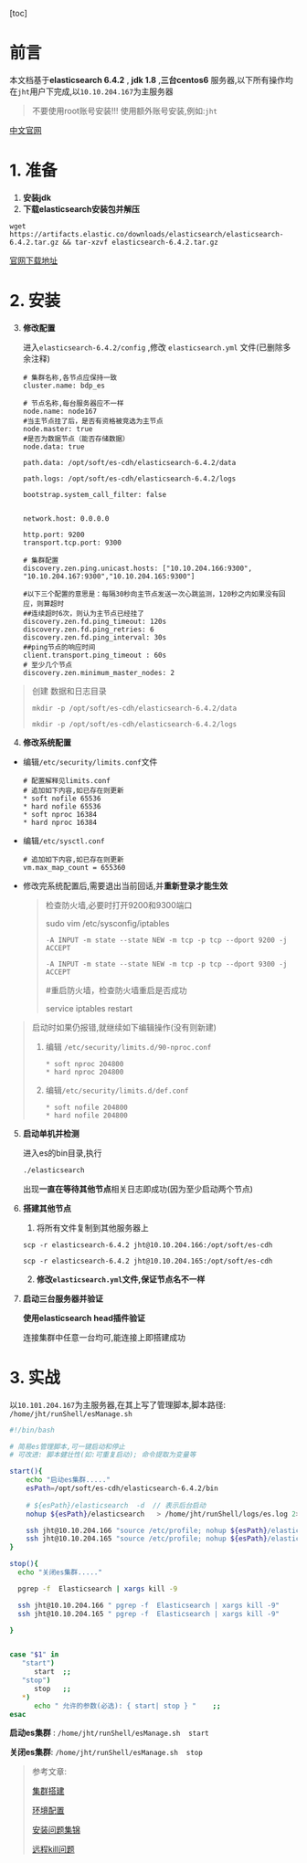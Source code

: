 

[toc]

# 前言

本文档基于**elasticsearch 6.4.2** , **jdk 1.8** ,**三台centos6** 服务器,以下所有操作均在`jht`用户下完成,以`10.10.204.167`为主服务器

>  不要使用root账号安装!!!  使用额外账号安装,例如:`jht`

[中文官网](https://www.elastic.co/cn/)



# 1. 准备

1. **安装jdk**
2. **下载elasticsearch安装包并解压**

`wget https://artifacts.elastic.co/downloads/elasticsearch/elasticsearch-6.4.2.tar.gz && tar-xzvf elasticsearch-6.4.2.tar.gz `

[官网下载地址](https://www.elastic.co/cn/downloads/past-releases/elasticsearch-6-4-2)

# 2. 安装

3. **修改配置**

   进入`elasticsearch-6.4.2/config` ,修改 `elasticsearch.yml` 文件(已删除多余注释)

   ```properties
   # 集群名称,各节点应保持一致
   cluster.name: bdp_es
   
   # 节点名称,每台服务器应不一样
   node.name: node167
   #当主节点挂了后，是否有资格被竞选为主节点
   node.master: true
   #是否为数据节点（能否存储数据）
   node.data: true
   
   path.data: /opt/soft/es-cdh/elasticsearch-6.4.2/data
   
   path.logs: /opt/soft/es-cdh/elasticsearch-6.4.2/logs
   
   bootstrap.system_call_filter: false
   
   
   network.host: 0.0.0.0
   
   http.port: 9200
   transport.tcp.port: 9300
   
   # 集群配置
   discovery.zen.ping.unicast.hosts: ["10.10.204.166:9300", "10.10.204.167:9300","10.10.204.165:9300"]
   
   #以下三个配置的意思是：每隔30秒向主节点发送一次心跳监测，120秒之内如果没有回应，则算超时
   ##连续超时6次，则认为主节点已经挂了
   discovery.zen.fd.ping_timeout: 120s
   discovery.zen.fd.ping_retries: 6
   discovery.zen.fd.ping_interval: 30s
   ##ping节点的响应时间
   client.transport.ping_timeout : 60s
   # 至少几个节点
   discovery.zen.minimum_master_nodes: 2
   
   ```

> 创建 数据和日志目录
>
> `mkdir -p /opt/soft/es-cdh/elasticsearch-6.4.2/data`
>
> `mkdir -p /opt/soft/es-cdh/elasticsearch-6.4.2/logs`



4. **修改系统配置**
- 编辑`/etc/security/limits.conf`文件


   ```properties
   # 配置解释见limits.conf
   # 追加如下内容,如已存在则更新
   * soft nofile 65536
   * hard nofile 65536
   * soft nproc 16384
   * hard nproc 16384
   ```

- 编辑`/etc/sysctl.conf`

   ```properties
   # 追加如下内容,如已存在则更新
   vm.max_map_count = 655360
   ```

- 修改完系统配置后,需要退出当前回话,并**重新登录才能生效**

   


   > 检查防火墙,必要时打开9200和9300端口
   >
   > sudo vim /etc/sysconfig/iptables
   >
   >  
   >
   > ```
   > -A INPUT -m state --state NEW -m tcp -p tcp --dport 9200 -j ACCEPT
   > 
   > -A INPUT -m state --state NEW -m tcp -p tcp --dport 9300 -j ACCEPT
   > ```
   >
   > #重启防火墙，检查防火墙重启是否成功
   >
   > service iptables restart

   

   

> 启动时如果仍报错,就继续如下编辑操作(没有则新建)
>
> 1. 编辑 `/etc/security/limits.d/90-nproc.conf`
>
>    ```
>    * soft nproc 204800
>    * hard nproc 204800
>    ```
>
> 2. 编辑`/etc/security/limits.d/def.conf`
>
>    ```
>    * soft nofile 204800
>    * hard nofile 204800
>    ```



5. **启动单机并检测**

   进入es的bin目录,执行 

   ```sh
   ./elasticsearch
   ```

   出现**一直在等待其他节点**相关日志即成功(因为至少启动两个节点)

   

6. **搭建其他节点**

   1. 将所有文件复制到其他服务器上

   `scp -r elasticsearch-6.4.2 jht@10.10.204.166:/opt/soft/es-cdh`

   `scp -r elasticsearch-6.4.2 jht@10.10.204.165:/opt/soft/es-cdh`

   2. **修改`elasticsearch.yml`文件,保证节点名不一样**

      

7. **启动三台服务器并验证**

   **使用elasticsearch head插件验证**

   连接集群中任意一台均可,能连接上即搭建成功



# 3. 实战

以`10.101.204.167`为主服务器,在其上写了管理脚本,脚本路径: `/home/jht/runShell/esManage.sh`

```sh
#!/bin/bash

# 简易es管理脚本,可一键启动和停止
# 可改进: 脚本健壮性(如:可重复启动); 命令提取为变量等

start(){
    echo "启动es集群....."
    esPath=/opt/soft/es-cdh/elasticsearch-6.4.2/bin
    
	# ${esPath}/elasticsearch  -d  // 表示后台启动
    nohup ${esPath}/elasticsearch   > /home/jht/runShell/logs/es.log 2>&1 &

    ssh jht@10.10.204.166 "source /etc/profile; nohup ${esPath}/elasticsearch  > /home/jht/runShell/logs/es.log 2>&1 &"
    ssh jht@10.10.204.165 "source /etc/profile; nohup ${esPath}/elasticsearch  > /home/jht/runShell/logs/es.log 2>&1 &"
}

stop(){
  echo "关闭es集群....."

  pgrep -f  Elasticsearch | xargs kill -9

  ssh jht@10.10.204.166 " pgrep -f  Elasticsearch | xargs kill -9"
  ssh jht@10.10.204.165 " pgrep -f  Elasticsearch | xargs kill -9"

}


case "$1" in
   "start")
      start  ;;
   "stop")
      stop   ;;
   *)
      echo " 允许的参数(必选): { start| stop } "    ;;
esac

```



**启动es集群** : `/home/jht/runShell/esManage.sh  start`

**关闭es集群**:  `/home/jht/runShell/esManage.sh  stop`



> 参考文章:
>
> [集群搭建](https://blog.csdn.net/qq_35608313/article/details/90692096)
>
> [环境配置](https://blog.csdn.net/xzw_123/article/details/46878459)
>
> [安装问题集锦](https://www.jianshu.com/p/fce1474dc6e7)
>
> [远程kill问题](https://www.zhihu.com/question/305084015)

